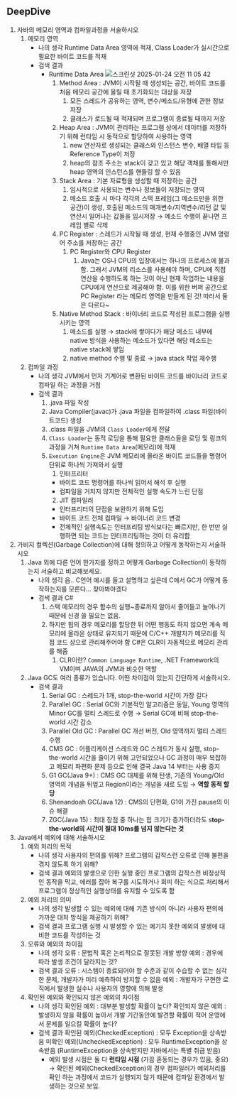 ## DeepDive

1. 자바의 메모리 영역과 컴파일과정을 서술하시오
    1. 메모리 영역
        - 나의 생각
            Runtime Data Area 영역에 적재, Class Loader가 실시간으로 필요한 바이트 코드를 적재
        - 검색 결과
            - Runtime Data Area
              ![스크린샷 2025-01-24 오전 11 05 42](https://github.com/user-attachments/assets/8d6a5b4c-b4c8-473b-948a-7173e715bba6)
                1. Method Area : JVM이 시작될 때 생성되는 공간, 바이트 코드를 처음 메모리 공간에 올릴 때 초기화되는 대상을 저장 
                    1. 모든 스레드가 공유하는 영역, 변수/메소드/유형에 관한 정보 저장
                    2. 클래스가 로드될 때 적재되며 프로그램이 종료될 때까지 저장
                2. Heap Area : JVM이 관리하는 프로그램 상에서 데이터를 저장하기 위해 런타임 시 동적으로 할당하여 사용하는 영역
                    1. new 연산자로 생성되는 클래스와 인스턴스 변수, 배열 타입 등 Reference Type이 저장
                    2. heap의 참조 주소는 stack이 갖고 있고 해당 객체를 통해서만 heap 영역의 인스턴스를 핸들링 할 수 있음
                3. Stack Area : 기본 자료형을 생성할 때 저장하는 공간
                    1. 임시적으로 사용되는 변수나 정보들이 저장되는 영역
                    2. 메소드 호출 시 마다 각각의 스택 프레임(그 메소드만을 위한 공간)이 생성, 호출된 메소드의 매개변수/지역변수/리턴 값 및 연산시 일어나는 값들을 임시저장
                    → 메소드 수행이 끝나면 프레임 별로 삭제
                4. PC Register : 스레드가 시작될 때 생성, 현재 수행중인 JVM 명령어 주소를 저장하는 공간
                    1. PC Register와 CPU Register
                        1. Java는 OS나 CPU의 입장에서는 하나의 프로세스에 불과함.
                        그래서 JVM의 리소스를 사용해야 하며, CPU에 직접 연산을 수행하도록 하는 것이 아닌 현재 작업하는 내용을 CPU에게 연산으로 제공해야 함.
                        이를 위한 버퍼 공간으로 PC Register 라는 메모리 영역을 만들게 된 것!
                        따라서 둘은 다르다~
                5. Native Method Stack : 바이너리 코드로 작성된 프로그램을 실행시키는 영역
                    1. 메소드를 실행 → stack에 쌓이다가 해당 메소드 내부에 native 방식을 사용하는 메소드가 있다면 해당 메소드는 native stack에 쌓임
                    2. native method 수행 및 종료 → java stack 작업 재수행
    2. 컴파일 과정
        - 나의 생각
            JVM에서 먼저 기계어로 변환된 바이트 코드를 바이너리 코드로 컴파일 하는 과정을 거침
        - 검색 결과
            1. .java 파일 작성
            2. Java Compiler(javac)가 .java 파일을 컴파일하여 .class 파일(바이트코드) 생성
            3. .class 파일을 JVM의 `Class Loader`에게 전달
            4. `Class Loader`는 동적 로딩을 통해 필요한 클래스들을 로딩 및 링크의 과정을 거쳐 `Runtime Data Area`(메모리)에 적재
            5. `Execution Engine`은 JVM 메모리에 올라온 바이트 코드들을 명령어 단위로 하나씩 가져와서 실행
                1. 인터프리터 
                - 바이트 코드 명령어를 하나씩 읽어서 해석 후 실행
                - 컴파일을 거치지 않지만 전체적인 실행 속도가 느린 단점
                2. JIT 컴파일러
                - 인터프리터의 단점을 보완하기 위해 도입
                - 바이트 코드 전체 컴파일 → 바이너리 코드 변경
                - 전체적인 실행속도는 인터프리팅 방식보다는 빠르지만, 한 번만 실행하면 되는 코드는 인터프리팅하는 것이 더 유리함
2. 가비지 컬렉션(Garbage Collection)에 대해 정의하고 어떻게 동작하는지 서술하시오
    1. Java 외에 다른 언어 한가지를 정하고 어떻게 Garbage Collection이 동작하는지 서술하고 비교해보세요.
        - 나의 생각
            음.. C언어 예시를 들고 설명하고 싶은데 C에서 GC가 어떻게 동작하는지를 모른다… 찾아봐야겠다
        - 검색 결과
            C#
            1. 스택 메모리의 경우 함수의 실행~종료까지 알아서 줄어들고 늘어나기 때문에 신경 쓸 필요는 없음.
            2. 하지만 힙의 경우 메모리를 할당한 뒤 어떤 행동도 하지 않으면 계속 메모리에 올라온 상태로 유지되기 때문에 C/C++ 개발자가 메모리를 직접 코드 상으로 관리해주어야 함
            C#은 CLR이 자동적으로 메모리 관리를 해줌
                1. CLR이란? 
                `Common Language Runtime`, .NET Framework의 VM이며 JAVA의 JVM과 비슷한 역할
    2. Java GC도 여러 종류가 있습니다. 어떤 차이점이 있는지 간단하게 서술하시오.
        - 검색 결과
            1. Serial GC : 스레드가 1개, stop-the-world 시간이 가장 길다
            2. Parallel GC : Serial GC와 기본적인 알고리즘은 동일, Young 영역의 Minor GC를 멀티 스레드로 수행 → Serial GC에 비해 stop-the-world 시간 감소
            3. Parallel Old GC : Parallel GC 개선 버전, Old 영역까지 멀티 스레드 수행
            4. CMS GC : 어플리케이션 스레드와 GC 스레드가 동시 실행, stop-the-world 시간을 줄이기 위해 고안되었으나 GC 과정이 매우 복잡하고 메모리 파편화 문제 등으로 인해 결국 Java 14 부터는 사용 중지
            5. G1 GC(Java 9+) : CMS GC 대체를 위해 탄생, 기존의 Young/Old 영역의 개념을 뒤엎고 Region이라는 개념을 새로 도입 → **역할 동적 할당**
            6. Shenandoah GC(Java 12) : CMS의 단편화, G1이 가진 pause의 이슈 해결
            7. ZGC(Java 15) : 최대 장점 중 하나는 힙 크기가 증가하더라도 s**top-the-world의 시간이 절대 10ms를 넘지 않는다는 것**
3. Java에서 예외에 대해 서술하시오
    1. 예외 처리의 목적
        - 나의 생각
            사용자의 편의를 위해? 프로그램의 갑작스런 오류로 인해 불편을 겪지 않도록 하기 위해?
        - 검색 결과
            예외의 발생으로 인한 실행 중인 프로그램의 갑작스런 비정상적인 동작을 막고, 에러를 잡아 복구를 시도하거나 회피 하는 식으로 처리해서 프로그램이 정상적인 실행상태를 유지할 수 있도록 함
    2. 예외 처리의 의미
        - 나의 생각
            발생할 수 있는 예외에 대해 기존 방식이 아니라 사용자 편의에 가까운 대처 방식을 제공하기 위해?
        - 검색 결과
            프로그램 실행 시 발생할 수 있는 예기치 못한 예외의 발생에 대비한 코드를 작성하는 것
    3. 오류와 예외의 차이점
        - 나의 생각
            오류 : 문법적 혹은 논리적으로 잘못된 개발 방향
            예외 : 경우에 따라 발생 조건이 달라지는 것?
        - 검색 결과
            오류 : 시스템이 종료되어야 할 수준과 같이 수습할 수 없는 심각한 문제, 개발자가 미리 예측하여 방지할 수 없음
            예외 : 개발자가 구현한 로직에서 발생한 실수나 사용자의 영향에 의해 발생
    4. 확인된 예외와 확인되지 않은 예외의 차이점
        - 나의 생각
            확인된 예외 : 대부분 발생할 확률이 높다?
            확인되지 않은 예외 : 발생하지 않을 확률이 높아서 개발 기간동안에 발견할 확률이 적어 운영에서 문제를 일으킬 확률이 높다?
        - 검색 결과
            확인된 예외(CheckedException) : 모두 Exception을 상속받음
            미확인 예외(UncheckedException) : 모두 RuntimeException을 상속받음 (RuntimeException을 상속받지만 자바에서는 특별 취급 받음)
            + 예외 발생 시점은 둘 다 **런타임 시점** (가끔 혼동되는 경우가 있음, 중요)
            → 확인된 예외(CheckedException)의 경우 컴파일러가 예외처리를 확인 하는 과정에서 코드가 실행되지 않기 때문에 컴파일 환경에서 발생하는 것으로 보임.
